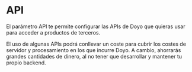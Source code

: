 # API

El parámetro API te permite configurar las APIs de Doyo que quieras usar para acceder a productos de terceros.

El uso de algunas APIs podrá conllevar un coste para cubrir los costes de servidor y procesamiento en los que incurre Doyo. A cambio, ahorrarás grandes cantidades de dinero, al no tener que desarrollar y mantener tu propio backend.
